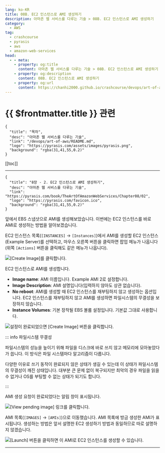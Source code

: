 ```yaml
---
lang: ko-KR
title: 08B. EC2 인스턴스로 AMI 생성하기
description: 아마존 웹 서비스를 다루는 기술 > 08B. EC2 인스턴스로 AMI 생성하기
category:
  - AWS
tag: 
  - crashcourse
  - pyrasis
  - aws 
  - amazon-web-services
head:
  - - meta:
    - property: og:title
      content: 아마존 웹 서비스를 다루는 기술 > 08B. EC2 인스턴스로 AMI 생성하기
    - property: og:description
      content: 08B. EC2 인스턴스로 AMI 생성하기
    - property: og:url
      content: https://chanhi2000.github.io/crashcourse/devops/art-of-aws/08B.html
---
```


# {{ $frontmatter.title }} 관련

```component VPCard
{
  "title": "목차",
  "desc": "아마존 웹 서비스를 다루는 기술",
  "link": "/devops/art-of-aws/README.md",
  "logo": "https://pyrasis.com/assets/images/pyrasis.png",
  "background": "rgba(31,41,55,0.2)"
}
```

[[toc]]

---

```component VPCard
{
  "title": "8장 - 2. EC2 인스턴스로 AMI 생성하기",
  "desc": "아마존 웹 서비스를 다루는 기술",
  "link": "https://pyrasis.com/book/TheArtOfAmazonWebServices/Chapter08/02",
  "logo": "https://pyrasis.com/favicon.ico",
  "background": "rgba(31,41,55,0.2)"
}
```

앞에서 EBS 스냅샷으로 AMI를 생성해보았습니다. 이번에는 EC2 인스턴스를 바로 AMI로 생성하는 방법을 알아보겠습니다.

EC2 인스턴스 목록(<FontIcon icon="iconfont icon-select"/>`[INSTANCES]` → `[Instances]`)에서 AMI를 생성할 EC2 인스턴스(Example Server)를 선택하고, 마우스 오른쪽 버튼을 클릭하면 팝업 메뉴가 나옵니다(위쪽 <FontIcon icon="iconfont icon-select"/>`[Actions]` 버튼을 클릭해도 같은 메뉴가 나옵니다).

![<FontIcon icon="iconfont icon-select"/>`[Create Image]`를 클릭합니다.](https://pyrasis.com/assets/images/TheArtOfAmazonWebServicesChapter08/6_.png)

EC2 인스턴스로 AMI를 생성합니다.

- **Image name**: AMI 이름입니다. Example AMI 2로 설정합니다.
- **Image Description**: AMI 설명입니다(입력하지 않아도 상관 없습니다).
- **No reboot**: AMI를 생성할 때 EC2 인스턴스를 재부팅하지 않고 생성하는 옵션입니다. EC2 인스턴스를 재부팅하지 않고 AMI를 생성하면 파일시스템의 무결성을 보장하지 않습니다.
- **Instance Volumes**: 기본 장착될 EBS 볼륨 설정입니다. 기본값 그대로 사용합니다.

![설정이 완료되었으면 <FontIcon icon="iconfont icon-select"/>`[Create Image]` 버튼을 클릭합니다.](https://pyrasis.com/assets/images/TheArtOfAmazonWebServicesChapter08/7_.png)

::: info 파일시스템 무결성

파일시스템의 성능을 높이기 위해 파일을 디스크에 바로 쓰지 않고 메모리에 모아놓았다가 씁니다. 이 방식은 파일 시스템마다 알고리즘이 다릅니다.

다양한 이유로 쓰기 동작이 완료되지 않은 상태가 생길 수 있는데 이 상태가 파일시스템의 무결성이 깨진 상태입니다. 대부분 큰 문제 없이 복구되지만 최악의 경우 파일을 읽을 수 없거나 OS를 부팅할 수 없는 상태가 되기도 합니다.

:::

AMI 생성 요청이 완료되었다는 알림 창이 표시됩니다.

![<FontIcon icon="fas fa-globe"/>`[View pending image]` 링크를 클릭합니다.](https://pyrasis.com/assets/images/TheArtOfAmazonWebServicesChapter08/8_.png)

AMI 목록(<FontIcon icon="iconfont icon-select"/>`[IMAGES]` → `[AMIs]`)으로 이동했습니다. AMI 목록에 방금 생성한 AMI가 표시됩니다. 생성하는 방법은 앞서 설명한 EC2 생성하기 방법과 동일하므로 따로 설명하지 않겠습니다.

![<FontIcon icon="iconfont icon-select"/>`[Launch]` 버튼을 클릭하면 이 AMI로 EC2 인스턴스를 생성할 수 있습니다.](https://pyrasis.com/assets/images/TheArtOfAmazonWebServicesChapter08/9_.png)

---

<TagLinks />